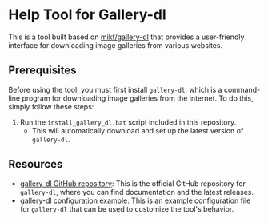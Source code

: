 # Help Tool for Gallery-dl

This is a tool built based on [mikf/gallery-dl](https://github.com/mikf/gallery-dl) that provides a user-friendly interface for downloading image galleries from various websites. 

## Prerequisites

Before using the tool, you must first install `gallery-dl`, which is a command-line program for downloading image galleries from the internet. To do this, simply follow these steps:

1. Run the `install_gallery_dl.bat` script included in this repository.
    * This will automatically download and set up the latest version of `gallery-dl`.

## Resources

- [gallery-dl GitHub repository](https://github.com/mikf/gallery-dl): This is the official GitHub repository for `gallery-dl`, where you can find documentation and the latest releases.
- [gallery-dl configuration example](https://github.com/mikf/gallery-dl/blob/master/docs/gallery-dl-example.conf): This is an example configuration file for `gallery-dl` that can be used to customize the tool's behavior.
